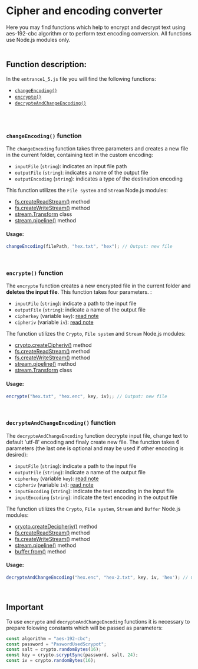 # Cipher and encoding converter

Here you may find functions which help to encrypt and decrypt text using aes-192-cbc algorithm or to perform text encoding conversion.
All functions use Node.js modules only.
<br>
<br>

## Function description:
In the `entrance1_5.js` file you will find the following functions:

- [`changeEncoding()`](#changeEncoding)
- [`encrypte()`](#encrypte)
- [`decrypteAndChangeEncoding()`](#decrypte)
<br>
<br>

### **`changeEncoding()` function**
The `changeEncoding` <a id="changeEncoding"></a> function takes three parameters and creates a new file in the current folder, containing text in the custom encoding:
- `inputFile` (`string`): indicates an input file path
- `outputFile` (`string`): indicates a name of the output file
- `outputEncoding` (`string`): indicates a type of the destination encoding
  
This function utilizes the `File system` and `Stream` Node.js modules:
- [fs.createReadStream()](https://nodejs.org/docs/latest-v19.x/api/fs.html#fscreatereadstreampath-options) method
- [fs.createWriteStream()](https://nodejs.org/docs/latest-v19.x/api/fs.html#fscreatewritestreampath-options) method
- [stream.Transform](https://nodejs.org/docs/latest-v19.x/api/stream.html#new-streamtransformoptions) class
- [stream.pipeline()](https://nodejs.org/docs/latest-v19.x/api/stream.html#streampipelinesource-transforms-destination-options) method
  
#### Usage:
```javascript
changeEncoding(filePath, "hex.txt", "hex"); // Output: new file
```
<br>

### **`encrypte()` function**
The `encrypte` <a id="encrypte"></a> function creates a new encrypted file in the current folder and **deletes the input file**. This function takes four parameters. :
- `inputFile` (`string`): indicate a path to the input file
- `outputFile` (`string`): indicate a name of the output file
- `cipherkey` (variable `key`): [read note](#important)
- `cipheriv` (variable `iv`): [read note](#important)

The  function utilizes the `Crypto`, `File system` and `Stream` Node.js modules:
- [crypto.createCipheriv()](https://nodejs.org/api/crypto.html#cryptocreatecipherivalgorithm-key-iv-options) method
- [fs.createReadStream()](https://nodejs.org/docs/latest-v19.x/api/fs.html#fscreatereadstreampath-options) method
- [fs.createWriteStream()](https://nodejs.org/docs/latest-v19.x/api/fs.html#fscreatewritestreampath-options) method
- [stream.pipeline()](https://nodejs.org/docs/latest-v19.x/api/stream.html#streampipelinesource-transforms-destination-options) method
- [stream.Transform](https://nodejs.org/docs/latest-v19.x/api/stream.html#new-streamtransformoptions) class

#### Usage:
```javascript
encrypte("hex.txt", "hex.enc", key, iv);; // Output: new file
```
<br>

### **`decrypteAndChangeEncoding()` function**
The `decrypteAndChangeEncoding` <a id="decrypte"></a> function decrypte input file, change text to default 'utf-8' encoding and finaly create new file. The function takes 6 parameters (the last one is optional and may be used if other encoding is desired):
- `inputFile` (`string`): indicate a path to the input file
- `outputFile` (`string`): indicate a name of the output file
- `cipherkey` (variable `key`): [read note](#important)
- `cipheriv` (variable `iv`): [read note](#important)
- `inputEncoding` (`string`): indicate the text encoding in the input file
- `inputEncoding` (`string`): indicate the text encoding in the output file

The function utilizes the `Crypto`, `File system`,  `Stream` and `Buffer` Node.js modules:
- [cryoto.createDecipheriv()](https://nodejs.org/api/crypto.html#cryptocreatedecipherivalgorithm-key-iv-options) method
- [fs.createReadStream()](https://nodejs.org/docs/latest-v19.x/api/fs.html#fscreatereadstreampath-options) method
- [fs.createWriteStream()](https://nodejs.org/docs/latest-v19.x/api/fs.html#fscreatewritestreampath-options) method
- [stream.pipeline()](https://nodejs.org/docs/latest-v19.x/api/stream.html#streampipelinesource-transforms-destination-options) method
- [buffer.from()](https://nodejs.org/docs/latest-v19.x/api/buffer.html#static-method-bufferfrombuffer) method

#### Usage:
```javascript
decrypteAndChangeEncoding("hex.enc", "hex-2.txt", key, iv, 'hex'); // Output: new file
```
<br>

## **Important** <a id="important"></a>
To use `encrypte` and `decrypteAndChangeEncoding` functions it is necessary to prepare folowing constants which will be passed as parameters:
```javascript
const algorithm = "aes-192-cbc";
const password = "PaswordUsedScrypot";
const salt = crypto.randomBytes(16);
const key = crypto.scryptSync(password, salt, 24);
const iv = crypto.randomBytes(16);
```
